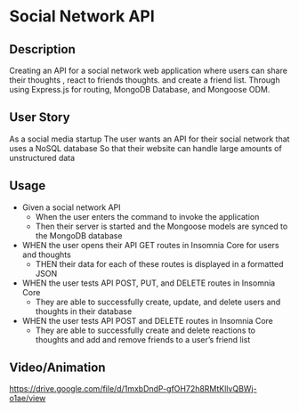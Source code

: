 # Social Network API

## Description

Creating an API for a social network web application where users can share their thoughts , react to friends thoughts. and create a friend list.
Through using Express.js for routing, MongoDB Database, and Mongoose ODM.

## User Story

As a social media startup
The user wants an API for their social network that uses a NoSQL database
So that their website can handle large amounts of unstructured data

## Usage

- Given a social network API
  - When the user enters the command to invoke the application
  - Then their server is started and the Mongoose models are synced to the MongoDB database
- WHEN the user opens their API GET routes in Insomnia Core for users and thoughts
  - THEN their data for each of these routes is displayed in a formatted JSON
- WHEN the user tests API POST, PUT, and DELETE routes in Insomnia Core
  - They are able to successfully create, update, and delete users and thoughts in their database
- WHEN the user tests API POST and DELETE routes in Insomnia Core
  - They are able to successfully create and delete reactions to thoughts and add and remove friends to a user’s friend list

## Video/Animation

https://drive.google.com/file/d/1mxbDndP-gfOH72h8RMtKllvQBWj-o1ae/view
